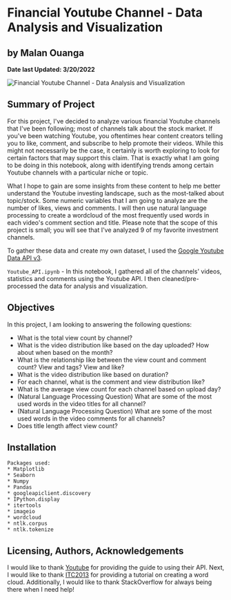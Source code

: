 # Financial Youtube Channel - Data Analysis and Visualization
## by Malan Ouanga
**Date last Updated: 3/20/2022**

![Financial Youtube Channel - Data Analysis and Visualization](https://user-images.githubusercontent.com/92649864/159203022-24f83d6d-27c0-4428-bd66-0d9d26e818aa.png)

## Summary of Project
For this project, I've decided to analyze various financial Youtube channels that I've been following; most of channels talk about the stock market. If you've been watching Youtube, you oftentimes hear content creators telling you to like, comment, and subscribe to help promote their videos. While this might not necessarily be the case, it certainly is worth exploring to look for certain factors that may support this claim. That is exactly what I am going to be doing in this notebook, along with identifying trends among certain Youtube channels with a particular niche or topic.

What I hope to gain are some insights from these content to help me better understand the Youtube investing landscape, such as the most-talked about topic/stock. Some numeric variables that I am going to analyze are the number of likes, views and comments. I will then use natural language processing to create a wordcloud of the most frequently used words in each video's comment section and title. Please note that the scope of this project is small; you will see that I've analyzed 9 of my favorite investment channels.

To gather these data and create my own dataset, I used the [Google Youtube Data API v3](https://developers.google.com/youtube/v3/).

`Youtube_API.ipynb` - In this notebook, I gathered all of the channels' videos, statistics and comments using the Youtube API. I then cleaned/pre-processed the data for analysis and visualization.

## Objectives
In this project, I am looking to answering the following questions:
- What is the total view count by channel?
- What is the video distribution like based on the day uploaded? How about when based on the month?
- What is the relationship like between the view count and comment count? View and tags? View and like?
- What is the video distribution like based on duration?
- For each channel, what is the comment and view distribution like?
- What is the average view count for each channel based on upload day?
- (Natural Language Processing Question) What are some of the most used words in the video titles for all channel?
- (Natural Language Processing Question) What are some of the most used words in the video comments for all channels?
- Does title length affect view count?

## Installation
~~~~~
Packages used:
* Matplotlib
* Seaborn
* Numpy
* Pandas
* googleapiclient.discovery
* IPython.display
* itertools
* imageio
* wordcloud
* ntlk.corpus
* ntlk.tokenize
~~~~~

## Licensing, Authors, Acknowledgements
I would like to thank [Youtube](https://developers.google.com/youtube/v3) for providing the guide to using their API. Next, I would like to thank [ITC2013](https://www.youtube.com/watch?v=f1TJXu5H8ZM) for providing a tutorial on creating a word cloud. Additionally, I would like to thank StackOverflow for always being there when I need help!
